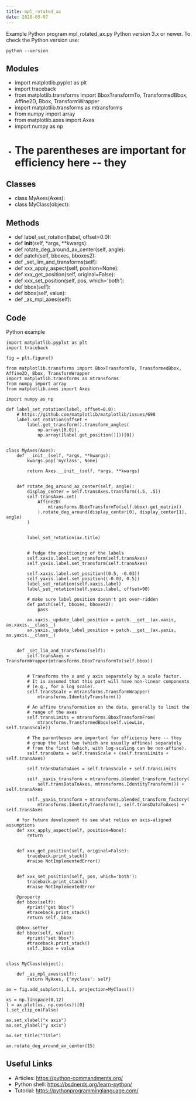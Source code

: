 ```yaml
---
title: mpl_rotated_ax
date: 2020-05-07
---
```

Example Python program mpl_rotated_ax.py
Python version 3.x or newer.
To check the Python version use:

    python --version

## Modules

* import matplotlib.pyplot as plt
* import traceback
* from matplotlib.transforms import BboxTransformTo, TransformedBbox, Affine2D, Bbox, TransformWrapper
* import matplotlib.transforms as mtransforms
* from numpy import array
* from matplotlib.axes import Axes
* import numpy as np
* # The parentheses are important for efficiency here -- they

## Classes

* class MyAxes(Axes):
* class MyClass(object):

## Methods

* def label_set_rotation(label, offset=0.0):
* def __init__(self, *args, **kwargs):
* def rotate_deg_around_ax_center(self, angle):
* def patch(self, bboxes, bboxes2):
* def _set_lim_and_transforms(self):
* def xxx_apply_aspect(self, position=None):
* def xxx_get_position(self, original=False):
* def xxx_set_position(self, pos, which='both'):
* def bbox(self):
* def bbox(self, value):
* def _as_mpl_axes(self):

## Code

Python example

    import matplotlib.pyplot as plt
    import traceback
    
    fig = plt.figure()
    
    from matplotlib.transforms import BboxTransformTo, TransformedBbox, Affine2D, Bbox, TransformWrapper
    import matplotlib.transforms as mtransforms
    from numpy import array
    from matplotlib.axes import Axes
    
    import numpy as np
    
    def label_set_rotation(label, offset=0.0):
        # https://github.com/matplotlib/matplotlib/issues/698    
        label.set_rotation(offset +
            label.get_transform().transform_angles(
                np.array([0.0]),
                np.array([label.get_position()]))[0])
    
    
    class MyAxes(Axes):
        def __init__(self, *args, **kwargs):
            kwargs.pop('myclass', None)
    
            return Axes.__init__(self, *args, **kwargs)
    
    
        def rotate_deg_around_ax_center(self, angle):
            display_center = self.transAxes.transform((.5, .5))
            self.transAxes.set(
                Affine2D(
                    mtransforms.BboxTransformTo(self.bbox).get_matrix()
                ).rotate_deg_around(display_center[0], display_center[1], angle)
            )
    
    
            label_set_rotation(ax.title)
    
    
            # fudge the positioning of the labels
            self.xaxis.label.set_transform(self.transAxes)
            self.yaxis.label.set_transform(self.transAxes)
    
            self.xaxis.label.set_position((0.5, -0.03))
            self.yaxis.label.set_position((-0.03, 0.5))
            label_set_rotation(self.xaxis.label)
            label_set_rotation(self.yaxis.label, offset=90)
    
            # make sure label position doesn't get over-ridden
            def patch(self, bboxes, bboxes2):
                pass
    
            ax.xaxis._update_label_position = patch.__get__(ax.xaxis, ax.xaxis.__class__)
            ax.yaxis._update_label_position = patch.__get__(ax.yaxis, ax.yaxis.__class__)
    
    
        def _set_lim_and_transforms(self):
            self.transAxes = TransformWrapper(mtransforms.BboxTransformTo(self.bbox))
    
    
            # Transforms the x and y axis separately by a scale factor.
            # It is assumed that this part will have non-linear components
            # (e.g., for a log scale).
            self.transScale = mtransforms.TransformWrapper(
                mtransforms.IdentityTransform())
    
            # An affine transformation on the data, generally to limit the
            # range of the axes
            self.transLimits = mtransforms.BboxTransformFrom(
                mtransforms.TransformedBbox(self.viewLim, self.transScale))
    
            # The parentheses are important for efficiency here -- they
            # group the last two (which are usually affines) separately
            # from the first (which, with log-scaling can be non-affine).
            self.transData = self.transScale + (self.transLimits + self.transAxes)
    
            self.transDataToAxes = self.transScale + self.transLimits
    
            self._xaxis_transform = mtransforms.blended_transform_factory(
                self.transDataToAxes, mtransforms.IdentityTransform()) + self.transAxes
    
            self._yaxis_transform = mtransforms.blended_transform_factory(
                mtransforms.IdentityTransform(), self.transDataToAxes) + self.transAxes
            
        # for future development to see what relies on axis-aligned assumptions
        def xxx_apply_aspect(self, position=None):
            return
    
    
        def xxx_get_position(self, original=False):
            traceback.print_stack()
            #raise NotImplementedError()
    
    
        def xxx_set_position(self, pos, which='both'):
            traceback.print_stack()
            #raise NotImplementedError
    
        @property
        def bbox(self):
            #print("get bbox")
            #traceback.print_stack()
            return self._bbox
    
        @bbox.setter
        def bbox(self, value):
            #print("set bbox")
            #traceback.print_stack()        
            self._bbox = value
    
    
    class MyClass(object):
    
        def _as_mpl_axes(self):
            return MyAxes, {'myclass': self}
    
    ax = fig.add_subplot(1,1,1, projection=MyClass())
    
    xs = np.linspace(0,12) 
    l = ax.plot(xs, np.cos(xs))[0]
    l.set_clip_on(False)
    
    ax.set_xlabel("x axis")
    ax.set_ylabel("y axis")
    
    ax.set_title("Title")
    
    ax.rotate_deg_around_ax_center(15)

## Useful Links

- Articles: https://python-commandments.org/
- Python shell: https://bsdnerds.org/learn-python/
- Tutorial: https://pythonprogramminglanguage.com/
